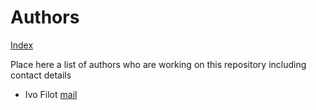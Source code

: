 Authors
=======

[Index](index)

Place here a list of authors who are working on this repository including contact details

+ Ivo Filot [mail](mailto:ivo@zuidstijl.nl)